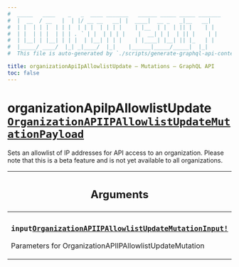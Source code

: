 ```yaml
---
#  _____   ____    _   _  ____ _______   ______ _____ _____ _______
#  |  __  / __   |  | |/ __ __   __| |  ____|  __ _   _|__   __|
#  | |  | | |  | | |  | | |  | | | |    | |__  | |  | || |    | |
#  | |  | | |  | | | . ` | |  | | | |    |  __| | |  | || |    | |
#  | |__| | |__| | | |  | |__| | | |    | |____| |__| || |_   | |
#  |_____/ ____/  |_| _|____/  |_|    |______|_____/_____|  |_|
#  This file is auto-generated by `./scripts/generate-graphql-api-content.sh`.

title: organizationApiIpAllowlistUpdate – Mutations – GraphQL API
toc: false
---
```

<!-- vale off -->
<h1 class="has-pills" data-algolia-exclude>
  organizationApiIpAllowlistUpdate
  <a href="/docs/apis/graphql/schemas/object/organizationapiipallowlistupdatemutationpayload" class="pill pill--object pill--normal-case pill--large" title="Go to OBJECT OrganizationAPIIPAllowlistUpdateMutationPayload">
  <code>OrganizationAPIIPAllowlistUpdateMutationPayload</code>
</a>

</h1>
<!-- vale on -->


Sets an allowlist of IP addresses for API access to an organization. Please note that this is a beta feature and is not yet available to all organizations.

<table class="responsive-table responsive-table--single-column-rows">
  <thead>
    <th>
      <h2 data-algolia-exclude>Arguments</h2>
    </th>
  </thead>
  <tbody>
    <tr><td><h3 class="is-small has-pills"><code>input</code><a href="/docs/apis/graphql/schemas/input_object/organizationapiipallowlistupdatemutationinput" class="pill pill--input_object pill--normal-case pill--medium" title="Go to INPUT_OBJECT OrganizationAPIIPAllowlistUpdateMutationInput"><code>OrganizationAPIIPAllowlistUpdateMutationInput!</code></a></h3><p>Parameters for OrganizationAPIIPAllowlistUpdateMutation</p></td></tr>
  </tbody>
</table>
